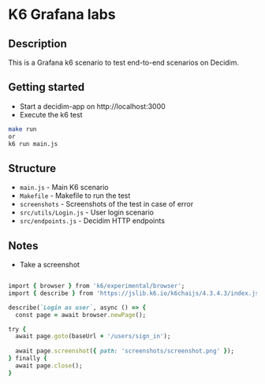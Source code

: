 # K6 Grafana labs

## Description

This is a Grafana k6 scenario to test end-to-end scenarios on Decidim.

## Getting started

* Start a decidim-app on http://localhost:3000
* Execute the k6 test

```bash
make run
or
k6 run main.js
```

## Structure

* `main.js` - Main K6 scenario
* `Makefile` - Makefile to run the test
* `screenshots` - Screenshots of the test in case of error
* `src/utils/Login.js` - User login scenario
* `src/endpoints.js` - Decidim HTTP endpoints

## Notes

* Take a screenshot

```ruby

import { browser } from 'k6/experimental/browser';
import { describe } from 'https://jslib.k6.io/k6chaijs/4.3.4.3/index.js';

describe(`Login as user`, async () => {
  const page = await browser.newPage();

try {
  await page.goto(baseUrl + '/users/sign_in');
  
  await page.screenshot({ path: 'screenshots/screenshot.png' });
} finally {
  await page.close();
}

```
